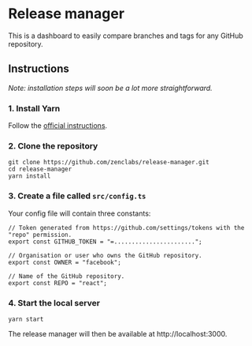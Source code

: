 # Release manager

This is a dashboard to easily compare branches and tags for any GitHub repository.

## Instructions

_Note: installation steps will soon be a lot more straightforward._

### 1. Install Yarn

Follow the [official instructions](https://yarnpkg.com/en/docs/install).

### 2. Clone the repository

```
git clone https://github.com/zenclabs/release-manager.git
cd release-manager
yarn install
```

### 3. Create a file called `src/config.ts`

Your config file will contain three constants:

```
// Token generated from https://github.com/settings/tokens with the "repo" permission.
export const GITHUB_TOKEN = "=.......................";

// Organisation or user who owns the GitHub repository.
export const OWNER = "facebook";

// Name of the GitHub repository.
export const REPO = "react";
```

### 4. Start the local server

```
yarn start
```

The release manager will then be available at http://localhost:3000.
